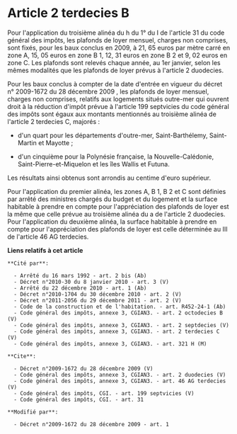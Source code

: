 # Article 2 terdecies B

Pour l'application du troisième alinéa du h du 1° du I de l'article 31 du code général des impôts, les plafonds de loyer
mensuel, charges non comprises, sont fixés, pour les baux conclus en 2009, à 21, 65 euros par mètre carré en zone A, 15, 05
euros en zone B 1, 12, 31 euros en zone B 2 et 9, 02 euros en zone C. Les plafonds sont relevés chaque année, au 1er janvier,
selon les mêmes modalités que les plafonds de loyer prévus à l'article 2 duodecies. 

Pour les baux conclus à compter de la date d'entrée en vigueur du 
décret n° 2009-1672 du 28 décembre 2009
, les plafonds de loyer mensuel, charges non comprises, relatifs aux logements situés outre-mer qui ouvrent droit à la
réduction d'impôt prévue à l'article 199 septvicies du code général des impôts sont égaux aux montants mentionnés au
troisième alinéa de l'article 2 terdecies C, majorés :

- d'un quart pour les départements d'outre-mer, Saint-Barthélemy, Saint-Martin et Mayotte ;

- d'un cinquième pour la Polynésie française, la Nouvelle-Calédonie, Saint-Pierre-et-Miquelon et les îles Wallis et Futuna. 

Les résultats ainsi obtenus sont arrondis au centime d'euro supérieur. 

Pour l'application du premier alinéa, les zones A, B 1, B 2 et C sont définies par arrêté des ministres chargés du budget et
du logement et la surface habitable à prendre en compte pour l'appréciation des plafonds de loyer est la même que celle
prévue au troisième alinéa du a de l'article 2 duodecies. Pour l'application du deuxième alinéa, la surface habitable à
prendre en compte pour l'appréciation des plafonds de loyer est celle déterminée au III de l'article 46 AG terdecies.

**Liens relatifs à cet article**

	**Cité par**:

	  - Arrêté du 16 mars 1992 - art. 2 bis (Ab)
	  - Décret n°2010-30 du 8 janvier 2010 - art. 3 (V)
	  - Arrêté du 22 décembre 2010 - art. 1 (Ab)
	  - Décret n°2010-1704 du 30 décembre 2010 - art. 2 (V)
	  - Décret n°2011-2056 du 29 décembre 2011 - art. 2 (V)
	  - Code de la construction et de l'habitation. - art. R452-24-1 (Ab)
	  - Code général des impôts, annexe 3, CGIAN3. - art. 2 octodecies B (V)
	  - Code général des impôts, annexe 3, CGIAN3. - art. 2 septdecies (V)
	  - Code général des impôts, annexe 3, CGIAN3. - art. 2 terdecies C (V)
	  - Code général des impôts, annexe 3, CGIAN3. - art. 321 H (M)

	**Cite**:

	  - Décret n°2009-1672 du 28 décembre 2009 (V)
	  - Code général des impôts, annexe 3, CGIAN3. - art. 2 duodecies (V)
	  - Code général des impôts, annexe 3, CGIAN3. - art. 46 AG terdecies (V)
	  - Code général des impôts, CGI. - art. 199 septvicies (V)
	  - Code général des impôts, CGI. - art. 31

	**Modifié par**:

	  - Décret n°2009-1672 du 28 décembre 2009 - art. 1
